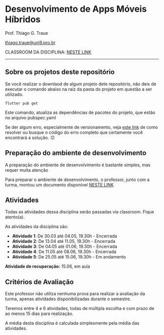 # Desenvolvimento de Apps Móveis Híbridos

Prof. Thiago G. Traue

thiago.traue@uni9.pro.br

CLASSROOM DA DISCIPLINA: [NESTE LINK](https://classroom.google.com/c/NDY1OTg2MzM1MzU1?cjc=ymtuqf7)

---

## Sobre os projetos deste repositório

Se você realizar o downlaod de algum projeto dete repositório, não deix de executar o comando abaixo na raiz da pasta do projeto em questão a ser utilizado.

```
flutter pub get
```

Este comando, atualiza as dependências de pacotes do projeto, que estão no arquivo pubspec.yaml

Se der algum erro, especialmente de versionamento, veja [este link](https://stackoverflow.com/questions/64471983/pub-get-failed-1-because-note-requires-sdk-version-1-18-0-6-0-pre-2-0-0-ve) de como resolver ou busque o código do erro completo que certamente você encontrará a solução. :D

## Preparação do ambiente de desenvolvimento

A preparação do ambiente de desenvolvimento é bastante simples, mas requer muita atenção

Para preparar o ambiente de desenvolvimento, o professor, junto com a turma, montou um documento disponível [NESTE LINK](https://docs.google.com/document/d/1hiHuZm_bghn95xhtBBpJNTOiINMZrdsZNfVft5JIksQ/edit?usp=sharing)

## Atividades

Todas as atividades dessa disciplina serão passadas via classroom. Fique atento(a).

As atividades da disciplina são:

- **Atividade 1**: De 30.03 até 04.05, 19.30h - Encerrada
- **Atividade 2**: De 13.04 até 11.05, 19.30h - Encerrada
- **Atividade 3**: De 04.05 até 01.06, 19.30h - Encerrada
- **Atividade 4**: De 11.05 até 08.06, 19.30h - Encerrada
- **Atividade 5**: De 25.05 até 15.06, 19.30h - Em andamento

**Atividade de recuperação:** 15.06, em aula

## Critérios de Avaliação

Este professor não utiliza nenhuma prova para realizar a avaliação da turma, apenas atividades disponibilizadas durante o semestre.

Teremos entre 4 e 6 atividades, todas de múltipla escolha e com prazo de ao menos 15 dias para realização.

A média desta disciplina é calculada simplesmente pela média das atividades.
